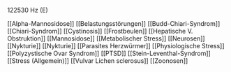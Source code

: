 122530 Hz (E)

[[Alpha-Mannosidose]]
[[Belastungsstörungen]]
[[Budd-Chiari-Syndrom]]
[[Chiari-Syndrom]]
[[Cystinosis]]
[[Frostbeulen]]
[[Hepatische V. Obstruktion]]
[[Mannosidose]]
[[Metabolischer Stress]]
[[Neurosen]]
[[Nykturie]]
[[Nykturie]]
[[Parasites Herzwürmer]]
[[Physiologische Stress]]
[[Polyzystische Ovar Syndrom]]
[[PTSD]]
[[Stein-Leventhal-Syndrom]]
[[Stress (Allgemein)]]
[[Vulvar Lichen sclerosus]]
[[Zoonosen]]